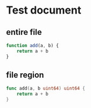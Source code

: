 # Test document

## entire file

```js file=entire.js
function add(a, b) {
    return a + b
}
```

<script type="text/markdown">
```js file=entire-script.js
function add(a, b) {
    return a + b
}
```
</script>


<!--<script type="text/markdown">
```js file=entire-comment.js
function add(a, b) {
    return a + b
}
```
</script>-->

## file region

<!--<script type="text/markdown">
```go file=partial.go outline=true
package main

// #region function
// #endregion
```
</script>-->

```go file=partial.go region=function
func add(a, b uint64) uint64 {
	return a + b
}

```

